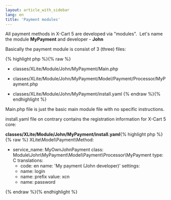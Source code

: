 ```yaml
---
layout: article_with_sidebar
lang: en
title: 'Payment modules'
---
```

All payment methods in X-Cart 5 are developed via "modules".  Let's name the module **MyPayment** and developer - **John**

Basically the payment module is consist of 3 (three) files:

{% highlight php %}{% raw %}
- classes/XLite/Module/John/MyPayment/Main.php

- classes/XLite/Module/John/MyPayment/Model/Payment/Processor/MyPayment.php

- classes/XLite/Module/John/MyPayment/install.yaml
{% endraw %}{% endhighlight %}

Main.php file is just the basic main module file with no specific instructions.

install.yaml file on contrary contains the registration information for X-Cart 5 core:

**classes/XLite/Module/John/MyPayment/install.yaml**{% highlight php %}{% raw %}
XLite\Model\Payment\Method:
  - service_name: MyOwnJohnPayment
    class: Module\John\MyPayment\Model\Payment\Processor\MyPayment
    type: C
    translations:
      - code: en
        name: 'My payment (John developer)'
    settings:
      - name: login
      - name: prefix
        value: xcn
      - name: password

{% endraw %}{% endhighlight %}